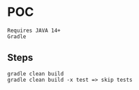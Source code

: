 # POC

```
Requires JAVA 14+
Gradle
```

## Steps

```
gradle clean build 
gradle clean build -x test => skip tests

```
